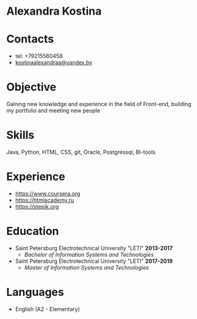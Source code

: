 # Alexandra Kostina
# Contacts
  * tel: +79215560458
  * kostinaalexandraa@yandex.by
# Objective
  Gaining new knowledge and experience in the field of Front-end, building my portfolio and meeting new people
# Skills
  Java, Python, HTML, CSS, git, Oracle, Postgressql, BI-tools
# Experience
  * https://www.coursera.org
  * https://htmlacademy.ru
  * https://stepik.org
# Education 
   * Saint Petersburg Electrotechnical University "LETI" __2013-2017__
      * _Bachelor of Information Systems and Technologies_           
   * Saint Petersburg Electrotechnical University "LETI" __2017-2019__
      * _Master of Information Systems and Technologies_ 
# Languages
   * English (A2 - Elementary)

